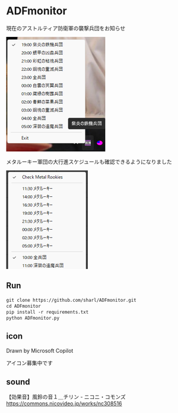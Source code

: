 # ADFmonitor

現在のアストルティア防衛軍の襲撃兵団をお知らせ

![](Assets/image.png)

メタルーキー軍団の大行進スケジュールも確認できるようになりました

![](Assets/metal.png)

## Run

```
git clone https://github.com/sharl/ADFmonitor.git
cd ADFmonitor
pip install -r requirements.txt
python ADFmonitor.py
```

## icon
Drawn by Microsoft Copilot

アイコン募集中です

## sound
【効果音】風鈴の音１＿チリン - ニコニ・コモンズ
https://commons.nicovideo.jp/works/nc308516
